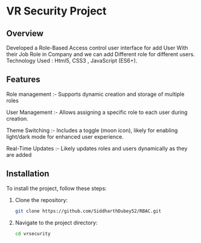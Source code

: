 # VR Security Project

## Overview
Developed a Role-Based Access control user interface for add User With their Job Role in Company and we can add Different role for different users. 
Technology Used : Html5, CSS3 , JavaScript (ES6+).

## Features
Role management :- Supports dynamic creation and storage of multiple roles

User Management :- Allows assigning a specific role to each user during creation.

Theme Switching :- Includes a toggle (moon icon), likely for enabling light/dark mode for enhanced user experience.

Real-Time Updates :- Likely updates roles and users dynamically as they are added


## Installation
To install the project, follow these steps:

1. Clone the repository:
    ```bash
    git clone https://github.com/SiddharthDubey52/RBAC.git
    ```
2. Navigate to the project directory:
    ```bash
    cd vrsecurity

